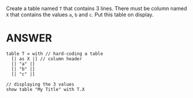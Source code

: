 Create a table named `T` that contains 3 lines. There must be column named `X` that contains the values `a`, `b` and `c`. Put this table on display.

# ANSWER

```envision
table T = with // hard-coding a table
  [| as X |] // column header
  [| "a" |]
  [| "b" |]
  [| "c" |]

// displaying the 3 values
show table "My Title" with T.X
```